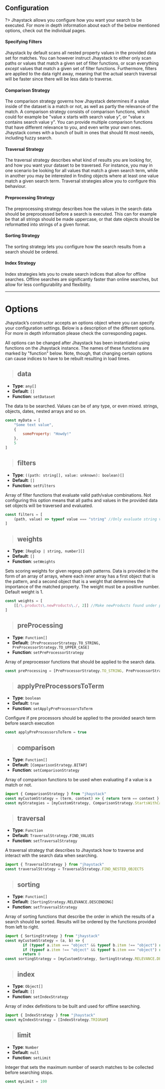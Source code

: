 ## Configuration

?> Jhaystack allows you configure how you want your search to be executed. For more in depth information about each of the below mentioned options, check out the individual pages.

#### Specifying Filters

Jhaystack by default scans all nested property values in the provided data set for matches. You can however instruct Jhaystack to either only scan paths or values that match a given set of filter functions, or scan everything *except* values that match a given set of filter functions. Furthermore, filters are applied to the data right away, meaning that the actual search traversal will be faster since there will be less data to traverse.

#### Comparison Strategy

The comparison strategy governs how Jhaystack determines if a value inside of the dataset is a match or not, as well as partly the relevance of the match. A comparison strategy consists of comparison functions, which could for example be "value x starts with search value y", or "value x contains search value y". You can provide multiple comparison functions that have different relevance to you, and even write your own ones. Jhaystack comes with a bunch of built in ones that should fit most needs, including fuzzy search.

#### Traversal Strategy

The traversal strategy describes what kind of results you are looking for, and how you want your dataset to be traversed. For instance, you may in one scenario be looking for all values that match a given search term, while in another you may be interested in finding objects where at least one value match a given search term. Traversal strategies allow you to configure this behaviour.

#### Preprocessing Strategy

The preprocessing strategy describes how the values in the search data should be preprocessed before a search is executed. This can for example be that all strings should be made uppercase, or that date objects should be reformatted into strings of a given format. 

#### Sorting Strategy

The sorting strategy lets you configure how the search results from a search should be ordered.

#### Index Strategy

Index strategies lets you to create search indices that allow for offline searches. Offline searches are significantly faster than online searches, but allow for less configurability and flexibility.

---

# Options

Jhaystack’s constructor accepts an options object where you can specify your configuration settings. Below is a description of the different options. For more in depth information please check the corresponding pages.

All options can be changed after Jhaystack has been instantiated using functions on the Jhaystack instance. The names of these functions are marked by "function" below. Note, though, that changing certain options can cause indices to have to be rebuilt resulting in load times.

> ## data
- **Type**: `any[]`
- **Default**: `[]`
- **Function**: `setDataset`

The data to be searched. Values can be of any type, or even mixed. strings, objects, dates, nested arrays and so on.

```javascript
const myData = [
    "Some text value",
    {
        someProperty: "Howdy!"
    },
    5
]
```

> ## filters
- **Type**: `((path: string[], value: unknown): boolean)[]`
- **Default**: `[]`
- **Function**: `setFilters`

Array of filter functions that evaluate valid path/value combinations. Not configuring this option means that all paths and values in the provided data set objects will be traversed and evaluated.

```javascript
const filters = [
    (path, value) => typeof value === "string" //Only evaluate string values in the dataset
]
```

> ## weights
- **Type**: `[RegExp | string, number][]`
- **Default**: `[]`
- **Function**: `setWeights`

Sets scoring weights for given regexp path patterns. Data is provided in the form of an array of arrays, where each inner array has a first object that is the pattern, and a second object that is a weight that determines the importance of the matched property. The weight must be a positive number. Default weight is 1.

```javascript
const weights = [
    [[/\.products\.newProducts\./, 2]] //Make newProducts found under products extra important
]
```

> ## preProcessing
- **Type**: `Function[]`
- **Default**: `[PreProcessorStrategy.TO_STRING, PreProcessorStrategy.TO_UPPER_CASE]`
- **Function**: `setPreProcessorStrategy`

Array of preprocessor functions that should be applied to the search data.

```javascript
const preProcessing = [PreProcessorStrategy.TO_STRING, PreProcessorStrategy.TO_UPPER_CASE]
```

> ## applyPreProcessorsToTerm
- **Type**: `boolean`
- **Default**: `true`
- **Function**: `setApplyPreProcessorsToTerm`

Configure if pre processors should be applied to the provided search term before search execution

```javascript
const applyPreProcessorsToTerm = true
```

> ## comparison
- **Type**: `Function[]`
- **Default**: `[ComparisonStrategy.BITAP]`
- **Function**: `setComparisonStrategy`

Array of comparison functions to be used when evaluating if a value is a match or not.

```javascript
import { ComparisonStrategy } from "jhaystack"
const myCustomStrategy = (term, context) => { return term == context }
const myStrategies = [myCustomStrategy, ComparisonStrategy.StartsWithCaseInsensitive, ComparisonStrategy.ContainsAllWords]
```

> ## traversal
- **Type**: `Function`
- **Default**: `TraversalStrategy.FIND_VALUES`
- **Function**: `setTraversalStrategy`

A traversal strategy that describes to Jhaystack how to traverse and interact with the search data when searching.

```javascript
import { TraversalStrategy } from "jhaystack"
const traversalStrategy = TraversalStrategy.FIND_NESTED_OBJECTS
```

> ## sorting
- **Type**: `Function[]`
- **Default**: `[SortingStrategy.RELEVANCE.DESCENDING]`
- **Function**: `setTraversalStrategy`

Array of sorting functions that describe the order in which the results of a search should be sorted. Results will be ordered by the functions provided from left to right.

```javascript
import { SortingStrategy } from "jhaystack"
const myCustomStrategy = (a, b) => {
		if (typeof a.item === "object" && typeof b.item !== "object") return 1
		if (typeof a.item !== "object" && typeof b.item === "object") return -1
		return 0
const sortingStrategy = [myCustomStrategy, SortingStrategy.RELEVANCE.DESCENDING]
```

> ## index
- **Type**: `Object[]`
- **Default**: `[]`
- **Function**: `setIndexStrategy`

Array of index definitions to be built and used for offline searching.

```javascript
import { IndexStrategy } from "jhaystack"
const myIndexStrategy = [IndexStrategy.TRIGRAM]
```

> ## limit
- **Type**: `Number`
- **Default**: `null`
- **Function**: `setLimit`

Integer that sets the maximum number of search matches to be collected before searching stops.

```javascript
const myLimit = 100
```

